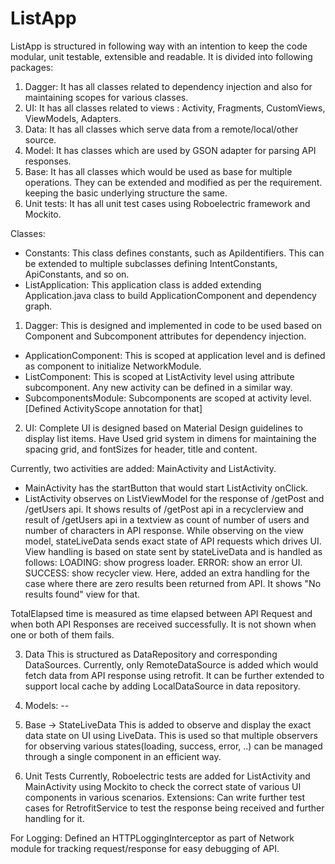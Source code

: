 # ListApp

ListApp is structured in following way with an intention to keep the code modular, unit testable, extensible and readable.
It is divided into following packages:

1. Dagger: It has all classes related to dependency injection and also for maintaining scopes for various classes.
2. UI: It has all classes related to views : Activity, Fragments, CustomViews, ViewModels, Adapters.
3. Data: It has all classes which serve data from a remote/local/other source.
4. Model: It has classes which are used by GSON adapter for parsing API responses.
5. Base: It has all classes which would be used as base for multiple operations. They can be extended and modified as per the requirement.
keeping the basic underlying structure the same.
6. Unit tests: It has all unit test cases using Roboelectric framework and Mockito.

Classes:
- Constants: This class defines constants, such as ApiIdentifiers. This can be extended to multiple subclasses defining IntentConstants, ApiConstants, and so on.
- ListApplication: This application class is added extending Application.java class to build ApplicationComponent and dependency graph.

1. Dagger:
This is designed and implemented in code to be used based on Component and Subcomponent attributes for dependency injection.

- ApplicationComponent: This is scoped at application level and is defined as component to initialize NetworkModule.
- ListComponent: This is scoped at ListActivity level using attribute subcomponent. Any new activity can be defined in a similar way.
- SubcomponentsModule: Subcomponents are scoped at activity level. [Defined ActivityScope annotation for that]

2. UI:
Complete UI is designed based on Material Design guidelines to display list items.
Have Used grid system in dimens for maintaining the spacing grid, and fontSizes for header, title and content.

Currently, two activities are added: MainActivity and ListActivity.
- MainActivity has the startButton that would start ListActivity onClick.
- ListActivity observes on ListViewModel for the response of /getPost and /getUsers api.
It shows results of /getPost api in a recyclerview and result of /getUsers api in a textview as count of number of users
and number of characters in API response.
While observing on the view model, stateLiveData sends exact state of API requests which drives UI.
View handling is based on state sent by stateLiveData and is handled as follows:
LOADING: show progress loader.
ERROR: show an error UI.
SUCCESS: show recycler view. Here, added an extra handling for the case where there are zero results been returned from API.
It shows "No results found" view for that.

TotalElapsed time is measured as time elapsed between API Request and when both API Responses are received successfully.
It is not shown when one or both of them fails.

3. Data
This is structured as DataRepository and corresponding DataSources. Currently, only RemoteDataSource is added which would fetch
data from API response using retrofit. It can be further extended to support local cache by adding LocalDataSource in data repository.

4. Models:
--

5. Base -> StateLiveData
This is added to observe and display the exact data state on UI using LiveData. This is used so that multiple observers for observing
various states(loading, success, error, ..) can be managed through a single component in an efficient way.

6. Unit Tests
Currently, Roboelectric tests are added for ListActivity and MainActivity using Mockito to check the correct state of various UI components
in various scenarios.
Extensions:
Can write further test cases for RetrofitService to test the response being received and further handling for it.

For Logging:
Defined an HTTPLoggingInterceptor as part of Network module for tracking request/response for easy debugging of API.


